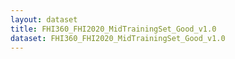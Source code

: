 ```yaml
---
layout: dataset
title: FHI360_FHI2020_MidTrainingSet_Good_v1.0
dataset: FHI360_FHI2020_MidTrainingSet_Good_v1.0
---
```

